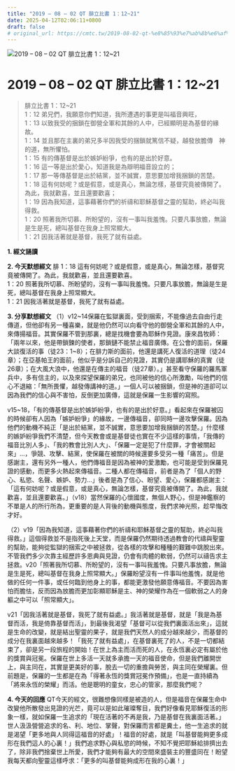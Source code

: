 ```yaml
---
title: "2019 – 08 – 02 QT 腓立比書 1：12~21"
date: 2025-04-12T02:06:11+0800
draft: false
# original_url: https://cmtc.tw/2019-08-02-qt-%e8%85%93%e7%ab%8b%e6%af%94%e6%9b%b8-1%ef%bc%9a1221
---
```


![2019 – 08 – 02 QT 腓立比書 1：12\~21](/images/qt.jpg   "2019 – 08 – 02 QT 腓立比書 1：12\~21")

# 2019 – 08 – 02 QT 腓立比書 1：12\~21

> 腓立比書 1：12\~21  
> 1：12 弟兄們，我願意你們知道，我所遭遇的事更是叫福音興旺，  
> 1：13 以致我受的捆鎖在御營全軍和其餘的人中，已經顯明是為基督的緣故。  
> 1：14 並且那在主裏的弟兄多半因我受的捆鎖就篤信不疑，越發放膽傳　神的道，無所懼怕。  
> 1：15 有的傳基督是出於嫉妒紛爭，也有的是出於好意。  
> 1：16 這一等是出於愛心，知道我是為辯明福音設立的；  
> 1：17 那一等傳基督是出於結黨，並不誠實，意思要加增我捆鎖的苦楚。  
> 1：18 這有何妨呢？或是假意，或是真心，無論怎樣，基督究竟被傳開了。為此，我就歡喜，並且還要歡喜；  
> 1：19 因為我知道，這事藉著你們的祈禱和耶穌基督之靈的幫助，終必叫我得救。  
> 1：20 照著我所切慕、所盼望的，沒有一事叫我羞愧。只要凡事放膽，無論是生是死，總叫基督在我身上照常顯大。  
> 1：21 因我活著就是基督，我死了就有益處。

**1. 經文誦讀**

**2.  今天默想經文**
腓 1：18 這有何妨呢？或是假意，或是真心，無論怎樣，基督究竟被傳開了。為此，我就歡喜，並且還要歡喜。  
1：20 照著我所切慕、所盼望的，沒有一事叫我羞愧。只要凡事放膽，無論是生是死，總叫基督在我身上照常顯大。  
1：21 因我活著就是基督，我死了就有益處。

**3. 分享默想經文**
（1）v12\~14保羅在監獄裏面，受到捆索，不能像過去自由行走傳道，但他卻有另一種喜樂，就是他仍然可以向看守他的御營全軍和其餘的人中，來傳揚福音。其實保羅不管到那裏，總是找機會要為耶穌作見證。康來昌牧師：「兩年以來，他是帶鎖鍊的使者，那鎖鏈不能禁止福音廣傳。在公會的面前，保羅大談復活的事（徒23：1\~8）；在腓力斯的面前，他還是講死人復活的道理（徒24章）；在亞基帕王的面前，他似乎是分訴自己的見證，其實仍是講耶穌的真實（徒26章）；在大風大浪中，他還是在傳主的福音（徒27章）。」甚至看守保羅的羅馬軍兵中，多有信主的，以及來探望保羅的弟兄，也同被他的信心所激勵，叫他們的信心不退縮：「無所畏懼，越發傳講神的道。」一個人可以被捆鎖，但是神的道卻可以因為我們的信心與不害怕，反倒更加廣傳，這就是保羅一生影響的寫照。

v15\~18，「有的傳基督是出於嫉妒紛爭，也有的是出於好意。」看起來在保羅被囚的時候卻有人因為「嫉妒紛爭」的緣故，一邊傳福音，卻同時一邊攻擊保羅。因為他們的動機不純正「是出於結黨，並不誠實，意思要加增我捆鎖的苦楚。」什麼樣的嫉妒紛爭我們不清楚，但今天教會或是基督徒也實在不少這樣的事情，「我傳的福音比別人多」、「我的教會比別人大」、「保羅一定是犯了什麼罪，才會被關起來」…，爭競、攻擊、結黨，使保羅在被關的時候還要多受另一種「痛苦」。但是感謝主，還有另外一種人，他們傳福音是因為被神的愛激勵，也可能是受到保羅見證的感動，而更多火熱起來傳福音。二種人都在傳福音，前者是為了「個人的野心、私慾、名聲、嫉妒、勢力…」後者是為了信心、盼望、愛心，保羅都感謝主：「這有何妨呢？或是假意，或是真心，無論怎樣，基督究竟被傳開了。為此，我就歡喜，並且還要歡喜。」（v18）當然保羅的心懷國度，無個人野心，但是神鑑察的不單是人的所行所為，更重要的是人背後的動機與態度，我們求神光照，趁早悔改才好。

（2）v19「因為我知道，這事藉著你們的祈禱和耶穌基督之靈的幫助，終必叫我得救。」這個得救並不是指死後上天堂，而是保羅仍然期待透過教會的代禱與聖靈的幫助，能夠從監獄的捆索之中被拯救，從各樣的攻擊和種種的艱難中跳脫出來。不管我們多少次靠主經歷許多恩典與見證，仍會有肉體的軟弱，仍然可以禱告求主拯救。v20「照著我所切慕、所盼望的，沒有一事叫我羞愧。只要凡事放膽，無論是生是死，總叫基督在我身上照常顯大。」保羅盼望沒有一件事叫他羞愧，就是他做的任何一件事，或任何臨到他身上的事，都能更激發他願意傳福音。不要因為害怕而膽怯，反而因為放膽而更加彰顯耶穌是主、神的榮耀作為在一個軟弱之人的身軀之中可以「照常顯大」。

v21「因我活著就是基督，我死了就有益處。」我活著就是基督，就是「我是為基督而活，我是倚靠基督而活」，到最後我渴望「基督可以從我們裏面活出來」，這就是生命的改變，就是結出聖靈的果子，就是我們天然人的成分越來越少，而基督的成分在我裏面越來越多！「我死了就有益處」，在基督裏死了的人，不是一切都結束了，卻是另一段旅程的開始！在世上為主而活而死的人，在永恆裏必定有屬於他的獎賞與冠冕。保羅在世上多活一天就多承擔一天的福音使命，但是我們離開世上，與主同在，其實是更美好的事，脫去一切的重擔與勞苦，與主同在榮耀裏。但前題是，保羅的一生都是在為「得著永恆的獎賞冠冕作預備」，也是一直持續為「將來永恆的榮耀」而活。他是聰明的童女，忠心的管家，那麼我們呢？

**4. 今天的回應**
QT今天的經文，很難想像同樣是被造的人，但是福音在保羅生命中改變他所散發出見證的光芒，竟可以是如此璀璨奪目，我們好像看見耶穌復活的形象一樣，就如保羅一生追求的「現在活著的不再是我，乃是基督在我裏面活著。」世人汲汲營營追求的名、利、地位、掌聲，對保羅而言都是糞土，他一生追求的就是渴望「更多地與人同得這福音的好處」！福音的好處，就是「叫基督能夠更多成形在我們這人的心裏！」我們追求野心與私慾的時候，不知不覺把耶穌給排擠出去了，除非我們捨棄世上所愛，我們才能夠有最大的空間來盛裝主的豐盛同在！盼望我每天都向聖靈這樣呼求：「更多的叫基督能夠成形在我的心裏！」
